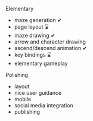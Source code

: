 Elementary
* maze generation ✔
* page layout ⌛
* maze drawing ✔
* arrow and character drawing
* ascend/descend animation ✔
* key bindings ⌛
* elementary gameplay

Polishing
* layout
* nice user guidance
* mobile
* social media integration
* publishing
